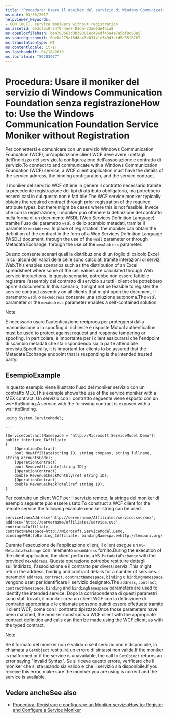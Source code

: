 ```yaml
---
title: 'Procedura: Usare il moniker del servizio di Windows Communication Foundation senza registrazione'
ms.date: 03/30/2017
helpviewer_keywords:
- COM [WCF], service monikers without registration
ms.assetid: ee3cf5c0-24f0-4ae7-81da-73a60de4a1a8
ms.openlocfilehash: be4798663d0b39301ec496df45a4a7a5bf9c88e5
ms.sourcegitcommit: 0be8a279af6d8a43e03141e349d3efd5d35f8767
ms.translationtype: HT
ms.contentlocale: it-IT
ms.lasthandoff: 04/18/2019
ms.locfileid: "59203977"
---
```

# <a name="how-to-use-the-windows-communication-foundation-service-moniker-without-registration"></a><span data-ttu-id="99fa4-102">Procedura: Usare il moniker del servizio di Windows Communication Foundation senza registrazione</span><span class="sxs-lookup"><span data-stu-id="99fa4-102">How to: Use the Windows Communication Foundation Service Moniker without Registration</span></span>
<span data-ttu-id="99fa4-103">Per connettersi e comunicare con un servizio Windows Communication Foundation (WCF), un'applicazione client WCF deve avere i dettagli dell'indirizzo del servizio, la configurazione dell'associazione e contratto di servizio.</span><span class="sxs-lookup"><span data-stu-id="99fa4-103">To connect to and communicate with a Windows Communication Foundation (WCF) service, a WCF client application must have the details of the service address, the binding configuration, and the service contract.</span></span>  
  
 <span data-ttu-id="99fa4-104">Il moniker del servizio WCF ottiene in genere il contratto necessario tramite la precedente registrazione dei tipi di attributo obbligatorio, ma potrebbero esserci casi in cui questo non è fattibile.</span><span class="sxs-lookup"><span data-stu-id="99fa4-104">The WCF service moniker typically obtains the required contract through prior registration of the required attribute types, but there might be cases where this is not feasible.</span></span> <span data-ttu-id="99fa4-105">Invece che con la registrazione, il moniker può ottenere la definizione del contratto nella forma di un documento WSDL (Web Services Definition Language) tramite l'uso del parametro `wsdl` o dello scambio metadati, tramite il parametro `mexAddress`.</span><span class="sxs-lookup"><span data-stu-id="99fa4-105">In place of registration, the moniker can obtain the definition of the contract in the form of a Web Services Definition Language (WSDL) document, through the use of the `wsdl` parameter or through Metadata Exchange, through the use of the `mexAddress` parameter.</span></span>  
  
 <span data-ttu-id="99fa4-106">Questo consente scenari quali la distribuzione di un foglio di calcolo Excel in cui alcuni dei valori delle celle sono calcolati tramite interazioni di servizi Web.</span><span class="sxs-lookup"><span data-stu-id="99fa4-106">This enables scenarios such as the distribution of an Excel spreadsheet where some of the cell values are calculated through Web service interactions.</span></span> <span data-ttu-id="99fa4-107">In questo scenario, potrebbe non essere fattibile registrare l'assembly del contratto di servizio su tutti i client che potrebbero aprire il documento.</span><span class="sxs-lookup"><span data-stu-id="99fa4-107">In this scenario, it might not be feasible to register the service contract assembly on all clients that might open the document.</span></span> <span data-ttu-id="99fa4-108">Il parametro `wsdl` o `mexAddress` consente una soluzione autonoma.</span><span class="sxs-lookup"><span data-stu-id="99fa4-108">The `wsdl` parameter or the `mexAddress` parameter enables a self-contained solution.</span></span>  
  
> [!NOTE]
>  <span data-ttu-id="99fa4-109">È necessario usare l'autenticazione reciproca per proteggersi dalla manomissione o lo spoofing di richieste e risposte.</span><span class="sxs-lookup"><span data-stu-id="99fa4-109">Mutual authentication must be used to protect against request and response tampering or spoofing.</span></span> <span data-ttu-id="99fa4-110">In particolare, è importante per i client assicurarsi che l'endpoint di scambio metadati che sta rispondendo sia la parte attendibile prevista.</span><span class="sxs-lookup"><span data-stu-id="99fa4-110">Specifically, it is important for clients to be assured that the Metadata Exchange endpoint that is responding is the intended trusted party.</span></span>  
  
## <a name="example"></a><span data-ttu-id="99fa4-111">Esempio</span><span class="sxs-lookup"><span data-stu-id="99fa4-111">Example</span></span>  
 <span data-ttu-id="99fa4-112">In questo esempio viene illustrato l'uso del moniker servizio con un contratto MEX.</span><span class="sxs-lookup"><span data-stu-id="99fa4-112">This example shows the use of the service moniker with a MEX contract.</span></span> <span data-ttu-id="99fa4-113">Un servizio con il contratto seguente viene esposto con un wsHttpBinding.</span><span class="sxs-lookup"><span data-stu-id="99fa4-113">A service with the following contract is exposed with a wsHttpBinding.</span></span>  
  
```  
using System.ServiceModel;  
  
...  
  
[ServiceContract(Namespace = "http://Microsoft.ServiceModel.Demo")]  
public interface IAffiliate  
{  
    [OperationContract]  
    bool NewAffiliate(string ID, string company, string fullname, string accountsCode);  
    [OperationContract]  
    bool RemoveAffiliate(string ID);  
    [OperationContract]  
    double RevenueCheckMonthly(ref string ID);  
    [OperationContract]  
    double RevenueCheckTotal(ref string ID);  
}  
```  
  
 <span data-ttu-id="99fa4-114">Per costruire un client WCF per il servizio remoto, la stringa del moniker di esempio seguente può essere usato.</span><span class="sxs-lookup"><span data-stu-id="99fa4-114">To construct a WCF client for the remote service the following example moniker string can be used.</span></span>  
  
```  
service4:mexAddress="http://servername/Affiliates/service.svc/mex",  
address="http://servername/Affiliates/service.svc",  
contract=IAffiliate, contractNamespace=http://Microsoft.ServiceModel.Demo,  
binding=WSHttpBinding_IAffiliate, bindingNamespace=http://tempuri.org/  
```  
  
 <span data-ttu-id="99fa4-115">Durante l'esecuzione dell'applicazione client, il client esegue un `WS-MetadataExchange` con l'elemento `mexAddress` fornito.</span><span class="sxs-lookup"><span data-stu-id="99fa4-115">During the execution of the client application, the client performs a `WS-MetadataExchange` with the provided `mexAddress`.</span></span> <span data-ttu-id="99fa4-116">Questa operazione potrebbe restituire dettagli sull'indirizzo, l'associazione e il contratto per diversi servizi.</span><span class="sxs-lookup"><span data-stu-id="99fa4-116">This might return the address, binding and contract details for a number of services.</span></span> <span data-ttu-id="99fa4-117">I parametri `address`, `contract`, `contractNamespace`, `binding` e `bindingNamespace` vengono usati per identificare il servizio designato.</span><span class="sxs-lookup"><span data-stu-id="99fa4-117">The `address`, `contract`, `contractNamespace`, `binding` and `bindingNamespace` parameters are used to identify the intended service.</span></span> <span data-ttu-id="99fa4-118">Dopo la corrispondenza di questi parametri sono stati trovati, il moniker crea un client WCF con la definizione di contratto appropriata e le chiamate possono quindi essere effettuate tramite il client WCF, come con il contratto tipizzato.</span><span class="sxs-lookup"><span data-stu-id="99fa4-118">Once those parameters have been matched, the moniker constructs a WCF client with the appropriate contract definition and calls can then be made using the WCF client, as with the typed contract.</span></span>  
  
> [!NOTE]
>  <span data-ttu-id="99fa4-119">Se il formato del moniker non è valido o se il servizio non è disponibile, la chiamata a `GetObject` restituirà un errore di sintassi non valida.</span><span class="sxs-lookup"><span data-stu-id="99fa4-119">If the moniker is malformed or if the service is unavailable, the call to `GetObject` returns an error saying "Invalid Syntax".</span></span> <span data-ttu-id="99fa4-120">Se si riceve questo errore, verificare che il moniker che si sta usando sia valido e che il servizio sia disponibile.</span><span class="sxs-lookup"><span data-stu-id="99fa4-120">If you receive this error, make sure the moniker you are using is correct and the service is available.</span></span>  
  
## <a name="see-also"></a><span data-ttu-id="99fa4-121">Vedere anche</span><span class="sxs-lookup"><span data-stu-id="99fa4-121">See also</span></span>

- [<span data-ttu-id="99fa4-122">Procedura: Registrare e configurare un Moniker servizio</span><span class="sxs-lookup"><span data-stu-id="99fa4-122">How to: Register and Configure a Service Moniker</span></span>](../../../../docs/framework/wcf/feature-details/how-to-register-and-configure-a-service-moniker.md)
